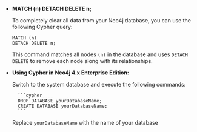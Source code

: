 - **MATCH (n) DETACH DELETE n;**

    To completely clear all data from your Neo4j database, you can use the following Cypher query:

    ```cypher
    MATCH (n)
    DETACH DELETE n;
    ```

    This command matches all nodes `(n)` in the database and uses `DETACH DELETE` to remove each node along with its relationships. 

- **Using Cypher in Neo4j 4.x Enterprise Edition:**

    Switch to the system database and execute the following commands:

        ```cypher
        DROP DATABASE yourDatabaseName;
        CREATE DATABASE yourDatabaseName;
        ```

    Replace `yourDatabaseName` with the name of your database